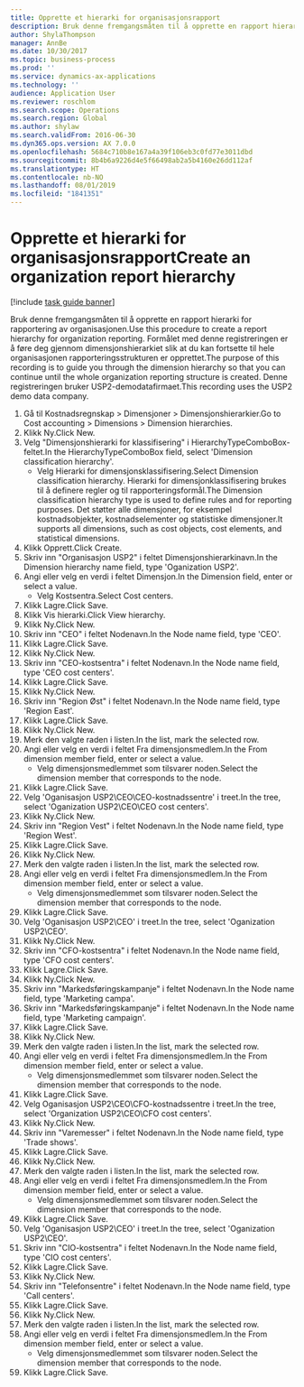 ```yaml
---
title: Opprette et hierarki for organisasjonsrapport
description: Bruk denne fremgangsmåten til å opprette en rapport hierarki for rapportering av organisasjonen.
author: ShylaThompson
manager: AnnBe
ms.date: 10/30/2017
ms.topic: business-process
ms.prod: ''
ms.service: dynamics-ax-applications
ms.technology: ''
audience: Application User
ms.reviewer: roschlom
ms.search.scope: Operations
ms.search.region: Global
ms.author: shylaw
ms.search.validFrom: 2016-06-30
ms.dyn365.ops.version: AX 7.0.0
ms.openlocfilehash: 5684c710b8e167a4a39f106eb3c0fd77e3011dbd
ms.sourcegitcommit: 8b4b6a9226d4e5f66498ab2a5b4160e26dd112af
ms.translationtype: HT
ms.contentlocale: nb-NO
ms.lasthandoff: 08/01/2019
ms.locfileid: "1841351"
---
```

# <a name="create-an-organization-report-hierarchy"></a><span data-ttu-id="d4344-103">Opprette et hierarki for organisasjonsrapport</span><span class="sxs-lookup"><span data-stu-id="d4344-103">Create an organization report hierarchy</span></span>

[!include [task guide banner](../../includes/task-guide-banner.md)]

<span data-ttu-id="d4344-104">Bruk denne fremgangsmåten til å opprette en rapport hierarki for rapportering av organisasjonen.</span><span class="sxs-lookup"><span data-stu-id="d4344-104">Use this procedure to create a report hierarchy for organization reporting.</span></span> <span data-ttu-id="d4344-105">Formålet med denne registreringen er å føre deg gjennom dimensjonshierarkiet slik at du kan fortsette til hele organisasjonen rapporteringsstrukturen er opprettet.</span><span class="sxs-lookup"><span data-stu-id="d4344-105">The purpose of this recording is to guide you through the dimension hierarchy so that you can continue until the whole organization reporting structure is created.</span></span> <span data-ttu-id="d4344-106">Denne registreringen bruker USP2-demodatafirmaet.</span><span class="sxs-lookup"><span data-stu-id="d4344-106">This recording uses the USP2 demo data company.</span></span>

1. <span data-ttu-id="d4344-107">Gå til Kostnadsregnskap > Dimensjoner > Dimensjonshierarkier.</span><span class="sxs-lookup"><span data-stu-id="d4344-107">Go to Cost accounting > Dimensions > Dimension hierarchies.</span></span>
2. <span data-ttu-id="d4344-108">Klikk Ny.</span><span class="sxs-lookup"><span data-stu-id="d4344-108">Click New.</span></span>
3. <span data-ttu-id="d4344-109">Velg "Dimensjonshierarki for klassifisering" i HierarchyTypeComboBox-feltet.</span><span class="sxs-lookup"><span data-stu-id="d4344-109">In the HierarchyTypeComboBox field, select 'Dimension classification hierarchy'.</span></span>
    * <span data-ttu-id="d4344-110">Velg Hierarki for dimensjonsklassifisering.</span><span class="sxs-lookup"><span data-stu-id="d4344-110">Select Dimension classification hierarchy.</span></span> <span data-ttu-id="d4344-111">Hierarki for dimensjonklassifisering brukes til å definere regler og til rapporteringsformål.</span><span class="sxs-lookup"><span data-stu-id="d4344-111">The Dimension classification hierarchy type is used to define rules and for reporting purposes.</span></span> <span data-ttu-id="d4344-112">Det støtter alle dimensjoner, for eksempel kostnadsobjekter, kostnadselementer og statistiske dimensjoner.</span><span class="sxs-lookup"><span data-stu-id="d4344-112">It supports all dimensions, such as cost objects, cost elements, and statistical dimensions.</span></span>  
4. <span data-ttu-id="d4344-113">Klikk Opprett.</span><span class="sxs-lookup"><span data-stu-id="d4344-113">Click Create.</span></span>
5. <span data-ttu-id="d4344-114">Skriv inn "Organisasjon USP2" i feltet Dimensjonshierarkinavn.</span><span class="sxs-lookup"><span data-stu-id="d4344-114">In the Dimension hierarchy name field, type 'Oganization USP2'.</span></span>
6. <span data-ttu-id="d4344-115">Angi eller velg en verdi i feltet Dimensjon.</span><span class="sxs-lookup"><span data-stu-id="d4344-115">In the Dimension field, enter or select a value.</span></span>
    * <span data-ttu-id="d4344-116">Velg Kostsentra.</span><span class="sxs-lookup"><span data-stu-id="d4344-116">Select Cost centers.</span></span>  
7. <span data-ttu-id="d4344-117">Klikk Lagre.</span><span class="sxs-lookup"><span data-stu-id="d4344-117">Click Save.</span></span>
8. <span data-ttu-id="d4344-118">Klikk Vis hierarki.</span><span class="sxs-lookup"><span data-stu-id="d4344-118">Click View hierarchy.</span></span>
9. <span data-ttu-id="d4344-119">Klikk Ny.</span><span class="sxs-lookup"><span data-stu-id="d4344-119">Click New.</span></span>
10. <span data-ttu-id="d4344-120">Skriv inn "CEO" i feltet Nodenavn.</span><span class="sxs-lookup"><span data-stu-id="d4344-120">In the Node name field, type 'CEO'.</span></span>
11. <span data-ttu-id="d4344-121">Klikk Lagre.</span><span class="sxs-lookup"><span data-stu-id="d4344-121">Click Save.</span></span>
12. <span data-ttu-id="d4344-122">Klikk Ny.</span><span class="sxs-lookup"><span data-stu-id="d4344-122">Click New.</span></span>
13. <span data-ttu-id="d4344-123">Skriv inn "CEO-kostsentra" i feltet Nodenavn.</span><span class="sxs-lookup"><span data-stu-id="d4344-123">In the Node name field, type 'CEO cost centers'.</span></span>
14. <span data-ttu-id="d4344-124">Klikk Lagre.</span><span class="sxs-lookup"><span data-stu-id="d4344-124">Click Save.</span></span>
15. <span data-ttu-id="d4344-125">Klikk Ny.</span><span class="sxs-lookup"><span data-stu-id="d4344-125">Click New.</span></span>
16. <span data-ttu-id="d4344-126">Skriv inn "Region Øst" i feltet Nodenavn.</span><span class="sxs-lookup"><span data-stu-id="d4344-126">In the Node name field, type 'Region East'.</span></span>
17. <span data-ttu-id="d4344-127">Klikk Lagre.</span><span class="sxs-lookup"><span data-stu-id="d4344-127">Click Save.</span></span>
18. <span data-ttu-id="d4344-128">Klikk Ny.</span><span class="sxs-lookup"><span data-stu-id="d4344-128">Click New.</span></span>
19. <span data-ttu-id="d4344-129">Merk den valgte raden i listen.</span><span class="sxs-lookup"><span data-stu-id="d4344-129">In the list, mark the selected row.</span></span>
20. <span data-ttu-id="d4344-130">Angi eller velg en verdi i feltet Fra dimensjonsmedlem.</span><span class="sxs-lookup"><span data-stu-id="d4344-130">In the From dimension member field, enter or select a value.</span></span>
    * <span data-ttu-id="d4344-131">Velg dimensjonsmedlemmet som tilsvarer noden.</span><span class="sxs-lookup"><span data-stu-id="d4344-131">Select the dimension member that corresponds to the node.</span></span>  
21. <span data-ttu-id="d4344-132">Klikk Lagre.</span><span class="sxs-lookup"><span data-stu-id="d4344-132">Click Save.</span></span>
22. <span data-ttu-id="d4344-133">Velg 'Oganisasjon USP2\CEO\CEO-kostnadssentre' i treet.</span><span class="sxs-lookup"><span data-stu-id="d4344-133">In the tree, select 'Oganization USP2\CEO\CEO cost centers'.</span></span>
23. <span data-ttu-id="d4344-134">Klikk Ny.</span><span class="sxs-lookup"><span data-stu-id="d4344-134">Click New.</span></span>
24. <span data-ttu-id="d4344-135">Skriv inn "Region Vest" i feltet Nodenavn.</span><span class="sxs-lookup"><span data-stu-id="d4344-135">In the Node name field, type 'Region West'.</span></span>
25. <span data-ttu-id="d4344-136">Klikk Lagre.</span><span class="sxs-lookup"><span data-stu-id="d4344-136">Click Save.</span></span>
26. <span data-ttu-id="d4344-137">Klikk Ny.</span><span class="sxs-lookup"><span data-stu-id="d4344-137">Click New.</span></span>
27. <span data-ttu-id="d4344-138">Merk den valgte raden i listen.</span><span class="sxs-lookup"><span data-stu-id="d4344-138">In the list, mark the selected row.</span></span>
28. <span data-ttu-id="d4344-139">Angi eller velg en verdi i feltet Fra dimensjonsmedlem.</span><span class="sxs-lookup"><span data-stu-id="d4344-139">In the From dimension member field, enter or select a value.</span></span>
    * <span data-ttu-id="d4344-140">Velg dimensjonsmedlemmet som tilsvarer noden.</span><span class="sxs-lookup"><span data-stu-id="d4344-140">Select the dimension member that corresponds to the node.</span></span>  
29. <span data-ttu-id="d4344-141">Klikk Lagre.</span><span class="sxs-lookup"><span data-stu-id="d4344-141">Click Save.</span></span>
30. <span data-ttu-id="d4344-142">Velg 'Oganisasjon USP2\CEO' i treet.</span><span class="sxs-lookup"><span data-stu-id="d4344-142">In the tree, select 'Oganization USP2\CEO'.</span></span>
31. <span data-ttu-id="d4344-143">Klikk Ny.</span><span class="sxs-lookup"><span data-stu-id="d4344-143">Click New.</span></span>
32. <span data-ttu-id="d4344-144">Skriv inn "CFO-kostsentra" i feltet Nodenavn.</span><span class="sxs-lookup"><span data-stu-id="d4344-144">In the Node name field, type 'CFO cost centers'.</span></span>
33. <span data-ttu-id="d4344-145">Klikk Lagre.</span><span class="sxs-lookup"><span data-stu-id="d4344-145">Click Save.</span></span>
34. <span data-ttu-id="d4344-146">Klikk Ny.</span><span class="sxs-lookup"><span data-stu-id="d4344-146">Click New.</span></span>
35. <span data-ttu-id="d4344-147">Skriv inn "Markedsføringskampanje" i feltet Nodenavn.</span><span class="sxs-lookup"><span data-stu-id="d4344-147">In the Node name field, type 'Marketing campa'.</span></span>
36. <span data-ttu-id="d4344-148">Skriv inn "Markedsføringskampanje" i feltet Nodenavn.</span><span class="sxs-lookup"><span data-stu-id="d4344-148">In the Node name field, type 'Marketing campaign'.</span></span>
37. <span data-ttu-id="d4344-149">Klikk Lagre.</span><span class="sxs-lookup"><span data-stu-id="d4344-149">Click Save.</span></span>
38. <span data-ttu-id="d4344-150">Klikk Ny.</span><span class="sxs-lookup"><span data-stu-id="d4344-150">Click New.</span></span>
39. <span data-ttu-id="d4344-151">Merk den valgte raden i listen.</span><span class="sxs-lookup"><span data-stu-id="d4344-151">In the list, mark the selected row.</span></span>
40. <span data-ttu-id="d4344-152">Angi eller velg en verdi i feltet Fra dimensjonsmedlem.</span><span class="sxs-lookup"><span data-stu-id="d4344-152">In the From dimension member field, enter or select a value.</span></span>
    * <span data-ttu-id="d4344-153">Velg dimensjonsmedlemmet som tilsvarer noden.</span><span class="sxs-lookup"><span data-stu-id="d4344-153">Select the dimension member that corresponds to the node.</span></span>  
41. <span data-ttu-id="d4344-154">Klikk Lagre.</span><span class="sxs-lookup"><span data-stu-id="d4344-154">Click Save.</span></span>
42. <span data-ttu-id="d4344-155">Velg Oganisasjon USP2\CEO\CFO-kostnadssentre i treet.</span><span class="sxs-lookup"><span data-stu-id="d4344-155">In the tree, select 'Organization USP2\CEO\CFO cost centers'.</span></span>
43. <span data-ttu-id="d4344-156">Klikk Ny.</span><span class="sxs-lookup"><span data-stu-id="d4344-156">Click New.</span></span>
44. <span data-ttu-id="d4344-157">Skriv inn "Varemesser" i feltet Nodenavn.</span><span class="sxs-lookup"><span data-stu-id="d4344-157">In the Node name field, type 'Trade shows'.</span></span>
45. <span data-ttu-id="d4344-158">Klikk Lagre.</span><span class="sxs-lookup"><span data-stu-id="d4344-158">Click Save.</span></span>
46. <span data-ttu-id="d4344-159">Klikk Ny.</span><span class="sxs-lookup"><span data-stu-id="d4344-159">Click New.</span></span>
47. <span data-ttu-id="d4344-160">Merk den valgte raden i listen.</span><span class="sxs-lookup"><span data-stu-id="d4344-160">In the list, mark the selected row.</span></span>
48. <span data-ttu-id="d4344-161">Angi eller velg en verdi i feltet Fra dimensjonsmedlem.</span><span class="sxs-lookup"><span data-stu-id="d4344-161">In the From dimension member field, enter or select a value.</span></span>
    * <span data-ttu-id="d4344-162">Velg dimensjonsmedlemmet som tilsvarer noden.</span><span class="sxs-lookup"><span data-stu-id="d4344-162">Select the dimension member that corresponds to the node.</span></span>  
49. <span data-ttu-id="d4344-163">Klikk Lagre.</span><span class="sxs-lookup"><span data-stu-id="d4344-163">Click Save.</span></span>
50. <span data-ttu-id="d4344-164">Velg 'Oganisasjon USP2\CEO' i treet.</span><span class="sxs-lookup"><span data-stu-id="d4344-164">In the tree, select 'Oganization USP2\CEO'.</span></span>
51. <span data-ttu-id="d4344-165">Skriv inn "CIO-kostsentra" i feltet Nodenavn.</span><span class="sxs-lookup"><span data-stu-id="d4344-165">In the Node name field, type 'CIO cost centers'.</span></span>
52. <span data-ttu-id="d4344-166">Klikk Lagre.</span><span class="sxs-lookup"><span data-stu-id="d4344-166">Click Save.</span></span>
53. <span data-ttu-id="d4344-167">Klikk Ny.</span><span class="sxs-lookup"><span data-stu-id="d4344-167">Click New.</span></span>
54. <span data-ttu-id="d4344-168">Skriv inn "Telefonsentre" i feltet Nodenavn.</span><span class="sxs-lookup"><span data-stu-id="d4344-168">In the Node name field, type 'Call centers'.</span></span>
55. <span data-ttu-id="d4344-169">Klikk Lagre.</span><span class="sxs-lookup"><span data-stu-id="d4344-169">Click Save.</span></span>
56. <span data-ttu-id="d4344-170">Klikk Ny.</span><span class="sxs-lookup"><span data-stu-id="d4344-170">Click New.</span></span>
57. <span data-ttu-id="d4344-171">Merk den valgte raden i listen.</span><span class="sxs-lookup"><span data-stu-id="d4344-171">In the list, mark the selected row.</span></span>
58. <span data-ttu-id="d4344-172">Angi eller velg en verdi i feltet Fra dimensjonsmedlem.</span><span class="sxs-lookup"><span data-stu-id="d4344-172">In the From dimension member field, enter or select a value.</span></span>
    * <span data-ttu-id="d4344-173">Velg dimensjonsmedlemmet som tilsvarer noden.</span><span class="sxs-lookup"><span data-stu-id="d4344-173">Select the dimension member that corresponds to the node.</span></span>  
59. <span data-ttu-id="d4344-174">Klikk Lagre.</span><span class="sxs-lookup"><span data-stu-id="d4344-174">Click Save.</span></span>

